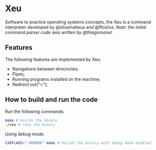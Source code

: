 # Xeu

Software to practice operating systems concepts, the Xeu is a command interpreter
developed by @silvamatteus and @ffosilva.
_Note: the initial command parser code was written by @thiagomanel._

## Features

The following features are implemented by Xeu:

- Navigations between directories;
- Pipes;
- Running programs installed on the machine;
- Redirect out(">");

## How to build and run the code

Run the following commands:

```bash
make # builds the binary
./xeu # runs the binary
```

Using debug mode:

```bash
CXXFLAGS="-DDEBUG" make # builds the binary with debug mode enabled
```
